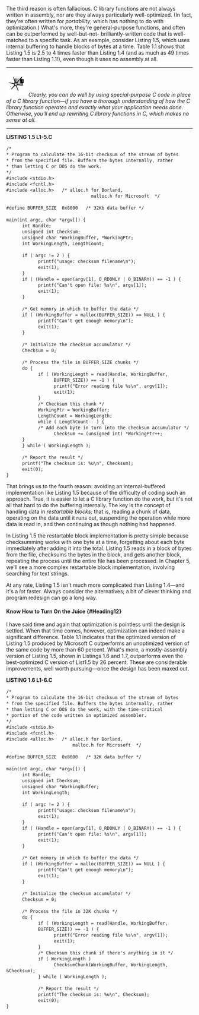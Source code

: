 The third reason is often fallacious. C library functions are not always
written in assembly, nor are they always particularly well-optimized.
(In fact, they're often written for *portability*, which has nothing to
do with optimization.) What's more, they're general-purpose functions,
and often can be outperformed by well-but-not- brilliantly-written code
that is well-matched to a specific task. As an example, consider Listing
1.5, which uses internal buffering to handle blocks of bytes at a time.
Table 1.1 shows that Listing 1.5 is 2.5 to 4 times faster than Listing
1.4 (and as much as 49 times faster than Listing 1.1!), even though it
uses no assembly at all.

  ------------------- -----------------------------------------------------------------------------------------------------------------------------------------------------------------------------------------------------------------------------------------------------------------------------------------------------------------
  ![](images/i.jpg)   *Clearly, you can do well by using special-purpose C code in place of a C library function—if you have a thorough understanding of how the C library function operates and exactly what your application needs done. Otherwise, you'll end up rewriting C library functions in C, which makes no sense at all.*
  ------------------- -----------------------------------------------------------------------------------------------------------------------------------------------------------------------------------------------------------------------------------------------------------------------------------------------------------------

**LISTING 1.5 L1-5.C**

    /*
    * Program to calculate the 16-bit checksum of the stream of bytes
    * from the specified file. Buffers the bytes internally, rather
    * than letting C or DOS do the work.
    */
    #include <stdio.h>
    #include <fcntl.h>
    #include <alloc.h>   /* alloc.h for Borland,
                                    malloc.h for Microsoft  */

    #define BUFFER_SIZE  0x8000   /* 32Kb data buffer */

    main(int argc, char *argv[]) {
          int Handle;
          unsigned int Checksum;
          unsigned char *WorkingBuffer, *WorkingPtr;
          int WorkingLength, LengthCount;

          if ( argc != 2 ) {
                printf("usage: checksum filename\n");
                exit(1);
          }
          if ( (Handle = open(argv[1], O_RDONLY | O_BINARY)) == -1 ) {
                printf("Can't open file: %s\n", argv[1]);
                exit(1);
          }

          /* Get memory in which to buffer the data */
          if ( (WorkingBuffer = malloc(BUFFER_SIZE)) == NULL ) {
                printf("Can't get enough memory\n");
                exit(1);
          }

          /* Initialize the checksum accumulator */
          Checksum = 0;

          /* Process the file in BUFFER_SIZE chunks */
          do {
                if ( (WorkingLength = read(Handle, WorkingBuffer,
                      BUFFER_SIZE)) == -1 ) {
                      printf("Error reading file %s\n", argv[1]);
                      exit(1);
                }
                /* Checksum this chunk */
                WorkingPtr = WorkingBuffer;
                LengthCount = WorkingLength;
                while ( LengthCount-- ) {
                /* Add each byte in turn into the checksum accumulator */
                      Checksum += (unsigned int) *WorkingPtr++;
          }
          } while ( WorkingLength );

          /* Report the result */
          printf("The checksum is: %u\n", Checksum);
          exit(0);
    }

That brings us to the fourth reason: avoiding an internal-buffered
implementation like Listing 1.5 because of the difficulty of coding such
an approach. True, it is easier to let a C library function do the work,
but it's not all that hard to do the buffering internally. The key is
the concept of handling data in *restartable blocks;* that is, reading a
chunk of data, operating on the data until it runs out, suspending the
operation while more data is read in, and then continuing as though
nothing had happened.

In Listing 1.5 the restartable block implementation is pretty simple
because checksumming works with one byte at a time, forgetting about
each byte immediately after adding it into the total. Listing 1.5 reads
in a block of bytes from the file, checksums the bytes in the block, and
gets another block, repeating the process until the entire file has been
processed. In Chapter 5, we'll see a more complex restartable block
implementation, involving searching for text strings.

At any rate, Listing 1.5 isn't much more complicated than Listing
1.4—and it's a *lot* faster. Always consider the alternatives; a bit of
clever thinking and program redesign can go a long way.

#### Know How to Turn On the Juice {#Heading12}

I have said time and again that optimization is pointless until the
design is settled. When that time comes, however, optimization can
indeed make a significant difference. Table 1.1 indicates that the
optimized version of Listing 1.5 produced by Microsoft C outperforms an
unoptimized version of the same code by more than 60 percent. What's
more, a mostly-assembly version of Listing 1.5, shown in Listings 1.6
and 1.7, outperforms even the best-optimized C version of List1.5 by 26
percent. These are considerable improvements, well worth pursuing—once
the design has been maxed out.

**LISTING 1.6 L1-6.C**

    /*
    * Program to calculate the 16-bit checksum of the stream of bytes
    * from the specified file. Buffers the bytes internally, rather
    * than letting C or DOS do the work, with the time-critical
    * portion of the code written in optimized assembler.
    */
    #include <stdio.h>
    #include <fcntl.h>
    #include <alloc.h>   /* alloc.h for Borland,
                             malloc.h for Microsoft  */

    #define BUFFER_SIZE  0x8000   /* 32K data buffer */

    main(int argc, char *argv[]) {
          int Handle;
          unsigned int Checksum;
          unsigned char *WorkingBuffer;
          int WorkingLength;

          if ( argc != 2 ) {
                printf("usage: checksum filename\n");
                exit(1);
          }
          if ( (Handle = open(argv[1], O_RDONLY | O_BINARY)) == -1 ) {
                printf("Can't open file: %s\n", argv[1]);
                exit(1);
          }

          /* Get memory in which to buffer the data */
          if ( (WorkingBuffer = malloc(BUFFER_SIZE)) == NULL ) {
                printf("Can't get enough memory\n");
                exit(1);
          }

          /* Initialize the checksum accumulator */
          Checksum = 0;

          /* Process the file in 32K chunks */
          do {
                if ( (WorkingLength = read(Handle, WorkingBuffer,
                BUFFER_SIZE)) == -1 ) {
                      printf("Error reading file %s\n", argv[1]);
                      exit(1);
                }
                /* Checksum this chunk if there's anything in it */
                if ( WorkingLength )
                      ChecksumChunk(WorkingBuffer, WorkingLength, &Checksum);
                } while ( WorkingLength );

                /* Report the result */
                printf("The checksum is: %u\n", Checksum);
                exit(0);
    }
